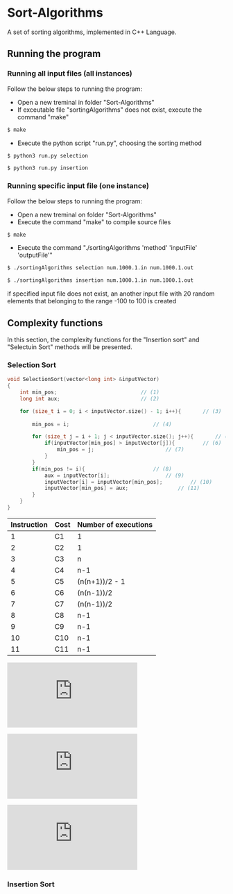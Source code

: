 # Sort-Algorithms
A set of sorting algorithms, implemented in C++ Language.

## Running the program

### Running all input files (all instances)
Follow the below steps to running the program:
- Open a new treminal in folder "Sort-Algorithms"
- If exceutable file "sortingAlgorithms" does not exist, execute the command "make"
```sh
$ make
```
- Execute the python script "run.py", choosing the sorting method
```sh
$ python3 run.py selection
```
```sh
$ python3 run.py insertion
```
### Running specific input file (one instance)
Follow the below steps to running the program:
	
- Open a new treminal on folder "Sort-Algorithms"
- Execute the command "make" to compile source files
```sh
$ make
``` 
- Execute the command "./sortingAlgorithms 'method' 'inputFile' 'outputFile'"
```sh
$ ./sortingAlgorithms selection num.1000.1.in num.1000.1.out
```
```sh
$ ./sortingAlgorithms insertion num.1000.1.in num.1000.1.out
```
if specified input file does not exist, an another input file with 20 random elements that belonging to the range -100 to 100 is created

## Complexity functions

In this section, the complexity functions for the "Insertion sort" and "Selectuin Sort" methods will be presented. 

### Selection Sort

```c++
void SelectionSort(vector<long int> &inputVector)
{ 
    int min_pos;						   // (1)
    long int aux;						   // (2)

    for (size_t i = 0; i < inputVector.size() - 1; i++){	   // (3)
        
        min_pos = i;						   // (4)

        for (size_t j = i + 1; j < inputVector.size(); j++){	   // (5)
            if(inputVector[min_pos] > inputVector[j]){		   // (6)
                min_pos = j;					   // (7)
            }
        }
        if(min_pos != i){					   // (8)
            aux = inputVector[i];				   // (9)
            inputVector[i] = inputVector[min_pos];		   // (10)
            inputVector[min_pos] = aux;				   // (11)
        }
    }
}
```

| Instruction  | Cost | Number of executions |
| ------------- | ------------- | ------------- |
| 1  | C1  |	1	|
| 2  | C2  |	1	|
| 3  | C3  |	n	|
| 4  | C4  |	n-1	|
| 5  | C5  |	(n(n+1))/2 - 1 	|
| 6  | C6  |	(n(n-1))/2	|
| 7  | C7  |	(n(n-1))/2	|
| 8  | C8  |	n-1	|
| 9  | C9  |	n-1	|
| 10  | C10  |	n-1	|
| 11  | C11  |	n-1	|


![eq](https://latex.codecogs.com/gif.latex?%24T%28n%29%20%3D%20an%5E2%20&plus;%20bn%20&plus;%20c%24)

![a](https://latex.codecogs.com/gif.latex?a%20%3D%20%5Cfrac%7BC5%20&plus;%20C6%20&plus;%20C7%7D%7B2%7D)

![b](https://latex.codecogs.com/gif.latex?b%20%3D%20C3%20&plus;%20C4%20&plus;%20%5Cfrac%7BC5%7D%7B2%7D%20-%20%5Cfrac%7BC6%7D%7B2%7D%20-%20%5Cfrac%7BC7%7D%7B2%7D%20&plus;%20C8%20&plus;%20C9%20&plus;%20C10%20&plus;%20C11)

### Insertion Sort 


